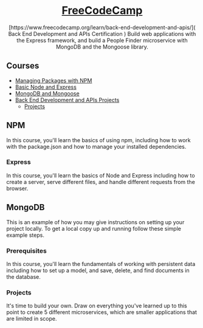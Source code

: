 <h1 align="center"><a href="https://www.freecodecamp.org/learn">FreeCodeCamp</a></h1>

  <p align="center">
  [https://www.freecodecamp.org/learn/back-end-development-and-apis/]( Back End Development and APIs Certification )
    Build web applications with the Express framework, and build a People Finder microservice with MongoDB and the Mongoose library.  
</p>



<!-- TABLE OF CONTENTS -->
## Courses

* [Managing Packages with NPM](#npm)
* [Basic Node and Express](#express)
* [MongoDB and Mongoose](#mongodb)
* [Back End Development and APIs Projects](#projects)
  * [Projects](#all)




<!-- ABOUT THE PROJECT -->
## NPM

In this course, you'll learn the basics of using npm, including how to work with the package.json and how to manage your installed dependencies.

### Express
In this course, you'll learn the basics of Node and Express including how to create a server, serve different files, and handle different requests from the browser.



<!-- GETTING STARTED -->
## MongoDB

This is an example of how you may give instructions on setting up your project locally.
To get a local copy up and running follow these simple example steps.

### Prerequisites
In this course, you'll learn the fundamentals of working with persistent data including how to set up a model, and save, delete, and find documents in the database.

### Projects
It's time to build your own. Draw on everything you've learned up to this point to create 5 different microservices, which are smaller applications that are limited in scope.

